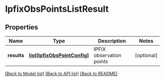 # IpfixObsPointsListResult

## Properties
Name | Type | Description | Notes
------------ | ------------- | ------------- | -------------
**results** | [**list[IpfixObsPointConfig]**](IpfixObsPointConfig.md) | IPFIX observation points | [optional] 

[[Back to Model list]](../README.md#documentation-for-models) [[Back to API list]](../README.md#documentation-for-api-endpoints) [[Back to README]](../README.md)

